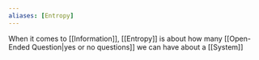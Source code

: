 ```yaml
---
aliases: [Entropy]
---
```


When it comes to [[Information]], [[Entropy]] is about how many [[Open-Ended Question|yes or no questions]] we can have about a [[System]]